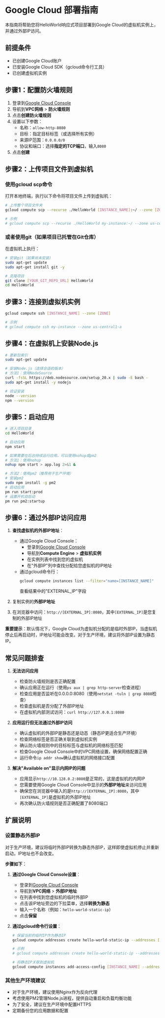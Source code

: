 # Google Cloud 部署指南

本指南将帮助您将HelloWorld响应式项目部署到Google Cloud的虚拟机实例上，并通过外部IP访问。

## 前提条件

- 已创建Google Cloud账户
- 已安装Google Cloud SDK（gcloud命令行工具）
- 已创建虚拟机实例

## 步骤1：配置防火墙规则

1. 登录到[Google Cloud Console](https://console.cloud.google.com/)
2. 导航到**VPC网络** > **防火墙规则**
3. 点击**创建防火墙规则**
4. 设置以下参数：
   - 名称：`allow-http-8080`
   - 目标：指定目标标签（或选择所有实例）
   - 来源IP范围：`0.0.0.0/0`
   - 协议和端口：选择**指定的TCP端口**，输入`8080`
5. 点击**创建**

## 步骤2：上传项目文件到虚拟机

### 使用gcloud scp命令

打开本地终端，执行以下命令将项目文件上传到虚拟机：

```bash
# 上传整个项目文件夹
gcloud compute scp --recurse ./HelloWorld [INSTANCE_NAME]:~/ --zone [ZONE]

# 示例
# gcloud compute scp --recurse ./HelloWorld my-instance:~/ --zone us-central1-a
```

### 或者使用git（如果项目已托管在Git仓库）

在虚拟机上执行：

```bash
# 安装git（如果尚未安装）
sudo apt-get update
sudo apt-get install git -y

# 克隆项目
git clone [YOUR_GIT_REPO_URL] HelloWorld
cd HelloWorld
```

## 步骤3：连接到虚拟机实例

```bash
gcloud compute ssh [INSTANCE_NAME] --zone [ZONE]

# 示例
# gcloud compute ssh my-instance --zone us-central1-a
```

## 步骤4：在虚拟机上安装Node.js

```bash
# 更新包索引
sudo apt-get update

# 安装Node.js（选择合适的版本）
# 方法1：使用NodeSource
curl -fsSL https://deb.nodesource.com/setup_20.x | sudo -E bash -
sudo apt-get install -y nodejs

# 验证安装
node --version
npm --version
```

## 步骤5：启动应用

```bash
# 进入项目目录
cd HelloWorld

# 启动应用
npm start

# 如果需要在后台持续运行应用，可以使用nohup或pm2
# 方法1：使用nohup
nohup npm start > app.log 2>&1 &

# 方法2：使用pm2（推荐用于生产环境）
# 安装pm2
sudo npm install -g pm2
# 启动应用
pm run start:prod
# 设置开机自启动
pm run pm2:startup
```

## 步骤6：通过外部IP访问应用

1. **查找虚拟机的外部IP地址**：
   - 通过Google Cloud Console：
     - 登录到[Google Cloud Console](https://console.cloud.google.com/)
     - 导航到**Compute Engine** > **虚拟机实例**
     - 在实例列表中找到您的虚拟机
     - 在"外部IP"列中查找分配给您虚拟机的IP地址
   - 通过gcloud命令行：
     ```bash
     gcloud compute instances list --filter="name=[INSTANCE_NAME]"
     ```
     查看结果中的"EXTERNAL_IP"字段

2. 复制实例的**外部IP地址**
3. 在浏览器中访问：`http://[EXTERNAL_IP]:8080`，其中`[EXTERNAL_IP]`是您复制的外部IP地址

**重要提示**：默认情况下，Google Cloud为虚拟机分配的是临时外部IP，当虚拟机停止后再启动时，IP地址可能会改变。对于生产环境，建议将外部IP设置为静态IP。

## 常见问题排查

1. **无法访问应用**
   - 检查防火墙规则是否正确配置
   - 确认应用正在运行（使用`ps aux | grep http-server`检查进程）
   - 检查应用是否监听在0.0.0.0:8080（使用`netstat -tuln | grep 8080`检查）
   - 检查虚拟机是否分配了外部IP地址
   - 在虚拟机内部测试访问：`curl http://127.0.0.1:8080`

2. **应用运行但无法通过外部IP访问**
   - 确认虚拟机的外部IP是静态还是动态（静态IP更适合生产环境）
   - 检查网络标签是否正确关联到虚拟机实例
   - 确认防火墙规则中的目标标签与虚拟机的网络标签匹配
   - 检查Google Cloud Console中的VPC网络设置，确保网络配置正确
   - 运行命令`ip addr show`确认虚拟机的网络接口配置

3. **解决"Available on"显示内网IP的问题**
   - 应用显示`http://10.128.0.2:8080`是正常的，这是虚拟机的内网IP
   - 您需要使用Google Cloud Console中显示的**外部IP地址**来访问应用
   - 确保您在浏览器中输入的是`http://[EXTERNAL_IP]:8080`，其中`[EXTERNAL_IP]`是虚拟机的外部IP地址
   - 再次确认防火墙规则是否正确配置了8080端口

## 扩展说明

### 设置静态外部IP

对于生产环境，建议将临时外部IP转换为静态外部IP，这样即使虚拟机停止并重新启动，IP地址也不会改变。

**步骤如下**：

1. **通过Google Cloud Console设置**：
   - 登录到[Google Cloud Console](https://console.cloud.google.com/)
   - 导航到**VPC网络** > **外部IP地址**
   - 在列表中找到您虚拟机的临时外部IP
   - 点击该IP地址旁边的下拉菜单，选择**转换为静态**
   - 输入一个名称（例如：`hello-world-static-ip`）
   - 点击**保留**

2. **通过gcloud命令行设置**：
   ```bash
   # 保留当前的临时IP作为静态IP
   gcloud compute addresses create hello-world-static-ip --addresses [YOUR_CURRENT_IP] --region [REGION]
   
   # 示例
   # gcloud compute addresses create hello-world-static-ip --addresses 34.123.45.67 --region us-central1
   
   # 将静态IP关联到虚拟机
   gcloud compute instances add-access-config [INSTANCE_NAME] --address [STATIC_IP] --zone [ZONE]
   ```

### 其他生产环境建议

- 对于生产环境，建议使用Nginx作为反向代理
- 考虑使用PM2管理Node.js进程，提供自动重启和负载均衡功能
- 为了安全，建议在生产环境中配置HTTPS
- 定期备份您的应用数据和配置